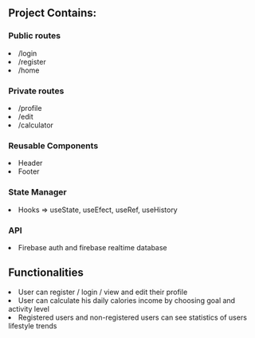 ## Project Contains:

### Public routes

 <li> /login </li>
 <li> /register </li>
 <li> /home </li>

### Private routes
<li> /profile </li>
<li> /edit </li>
<li> /calculator</li>

### Reusable Components

<li> Header </li>
<li> Footer </li>

### State Manager
<li> Hooks => useState, useEfect, useRef, useHistory

### API
<li> Firebase auth and firebase realtime database</li>

## Functionalities

<li> User can register / login / view and edit their profile</li>
<li> User can calculate his daily calories income by choosing goal and activity level</li>
<li> Registered users and non-registered users can see statistics of users lifestyle trends</li>
